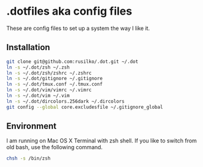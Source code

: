 .dotfiles aka config files
==========================

These are config files to set up a system the way I like it.

Installation
------------

```bash
git clone git@github.com:rusilko/.dot.git ~/.dot
ln -s ~/.dot/zsh ~/.zsh
ln -s ~/.dot/zsh/zshrc ~/.zshrc
ln -s ~/.dot/gitignore ~/.gitignore
ln -s ~/.dot/tmux.conf ~/.tmux.conf
ln -s ~/.dot/vim/vimrc ~/.vimrc
ln -s ~/.dot/vim ~/.vim
ln -s ~/.dot/dircolors.256dark ~/.dircolors
git config --global core.excludesfile ~/.gitignore_global
```

Environment
-----------

I am running on Mac OS X Terminal with zsh shell. If you like to switch
from old bash, use the following command.

```bash
chsh -s /bin/zsh
```
